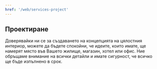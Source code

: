 ```yaml
---
href: '/web/services-project'
---
```

## Проектиране

Доверявайки ни се за  създаването на концепцията на цялостния интериор, можете да бъдете спокойни, че идеите, които имате, ще намерят място във Вашето жилище, магазин, хотел или офис. Ние обръщаме внимание на всички детайли и имате сигурност, че всичко ще бъде изпълнено в срок.

